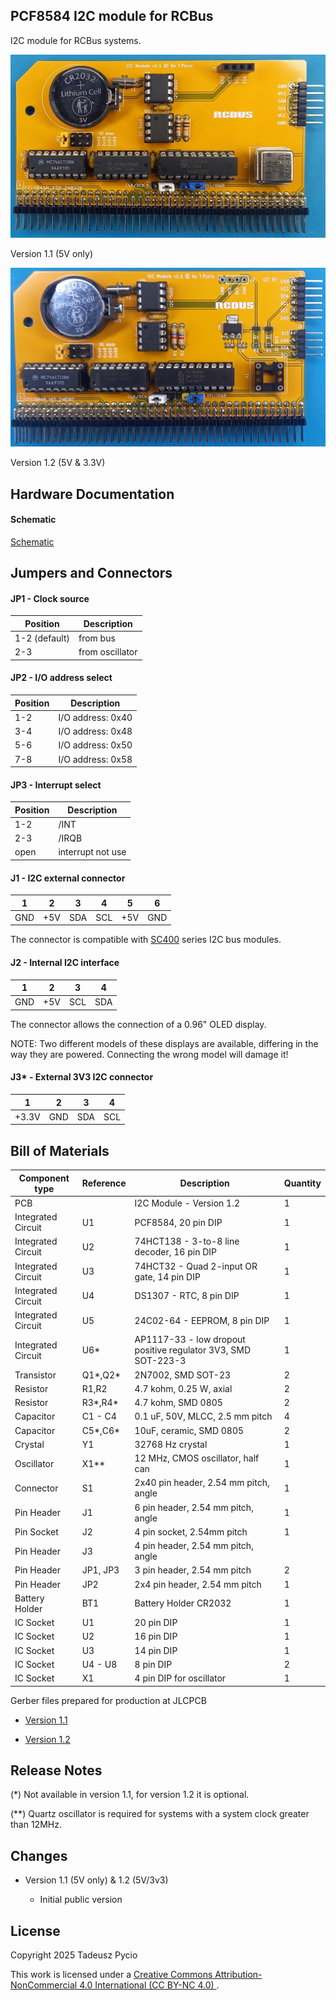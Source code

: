 ## PCF8584 I2C module for RCBus

I2C module for RCBus systems.

![populated board](I2C11.jpg)

Version 1.1 (5V only)

![populated board](I2C12.jpg)

Version 1.2 (5V & 3.3V)

## Hardware Documentation

#### Schematic

[Schematic](Schematic.pdf)

## Jumpers and Connectors

#### JP1 - Clock source

| Position      | Description     |
| ------------- | --------------- |
| 1-2 (default) | from bus        |
| 2-3           | from oscillator |

#### JP2 -  I/O address select

| Position | Description       |
| -------- | ----------------- |
| 1-2      | I/O address: 0x40 |
| 3-4      | I/O address: 0x48 |
| 5-6      | I/O address: 0x50 |
| 7-8      | I/O address: 0x58 |

#### JP3 - Interrupt select

| Position | Description       |
| -------- | ----------------- |
| 1-2      | /INT              |
| 2-3      | /IRQB             |
| open     | interrupt not use |

#### J1 - I2C external connector

| 1   | 2   | 3   | 4   | 5   | 6   |
| --- | --- | --- | --- | --- | --- |
| GND | +5V | SDA | SCL | +5V | GND |

The connector is compatible with [SC400](https://smallcomputercentral.com/i2c-bus-modules/) series I2C bus modules.

#### J2 - Internal I2C interface

| 1   | 2   | 3   | 4   |
| --- | --- | --- | --- |
| GND | +5V | SCL | SDA |

The connector allows the connection of a 0.96" OLED display.

NOTE: Two different models of these displays are available, differing in the way they are powered. Connecting the wrong model will damage it!

#### J3* - External 3V3 I2C connector

| 1     | 2   | 3   | 4   |
| ----- | --- | --- | --- |
| +3.3V | GND | SDA | SCL |

## Bill of Materials

| Component type     | Reference | Description                                                   | Quantity |
| ------------------ | --------- | ------------------------------------------------------------- | -------- |
| PCB                |           | I2C Module - Version 1.2                                      | 1        |
| Integrated Circuit | U1        | PCF8584, 20 pin DIP                                           | 1        |
| Integrated Circuit | U2        | 74HCT138 - 3-to-8 line decoder, 16 pin DIP                    | 1        |
| Integrated Circuit | U3        | 74HCT32 - Quad 2-input OR gate, 14 pin DIP                    | 1        |
| Integrated Circuit | U4        | DS1307 - RTC, 8 pin DIP                                       | 1        |
| Integrated Circuit | U5        | 24C02-64 - EEPROM, 8 pin DIP                                  | 1        |
| Integrated Circuit | U6*       | AP1117-33 - low dropout positive regulator 3V3, SMD SOT-223-3 | 1        |
| Transistor         | Q1*,Q2*   | 2N7002, SMD SOT-23                                            | 2        |
| Resistor           | R1,R2     | 4.7 kohm, 0.25 W, axial                                       | 2        |
| Resistor           | R3*,R4*   | 4.7 kohm, SMD 0805                                            | 2        |
| Capacitor          | C1 - C4   | 0.1 uF, 50V, MLCC, 2.5 mm pitch                               | 4        |
| Capacitor          | C5*,C6*   | 10uF, ceramic, SMD 0805                                       | 2        |
| Crystal            | Y1        | 32768 Hz crystal                                              | 1        |
| Oscillator         | X1**      | 12 MHz, CMOS oscillator, half can                             | 1        |
| Connector          | S1        | 2x40 pin header, 2.54 mm pitch, angle                         | 1        |
| Pin Header         | J1        | 6 pin header, 2.54 mm pitch, angle                            | 1        |
| Pin Socket         | J2        | 4 pin socket, 2.54mm pitch                                    | 1        |
| Pin Header         | J3        | 4 pin header, 2.54 mm pitch, angle                            |          |
| Pin Header         | JP1, JP3  | 3 pin header, 2.54 mm pitch                                   | 2        |
| Pin Header         | JP2       | 2x4 pin header, 2.54 mm pitch                                 | 1        |
| Battery Holder     | BT1       | Battery Holder CR2032                                         | 1        |
| IC Socket          | U1        | 20 pin DIP                                                    | 1        |
| IC Socket          | U2        | 16 pin DIP                                                    | 1        |
| IC Socket          | U3        | 14 pin DIP                                                    | 1        |
| IC Socket          | U4 - U8   | 8 pin DIP                                                     | 2        |
| IC Socket          | X1        | 4 pin DIP for oscillator                                      | 1        |

Gerber files prepared for production at JLCPCB

* [Version 1.1](RTCMem11.zip)

* [Version 1.2](RTCMem12.zip)

## Release Notes

(*) Not available in version 1.1, for version 1.2 it is optional.


(**) Quartz oscillator is required for systems with a system clock greater than 12MHz.

## Changes

* Version 1.1 (5V only) & 1.2 (5V/3v3)
  
  * Initial public version

## License

Copyright 2025 Tadeusz Pycio

This work is licensed under a [Creative Commons Attribution-NonCommercial 4.0 International (CC BY-NC 4.0) ](https://creativecommons.org/licenses/by-nc/4.0/).
